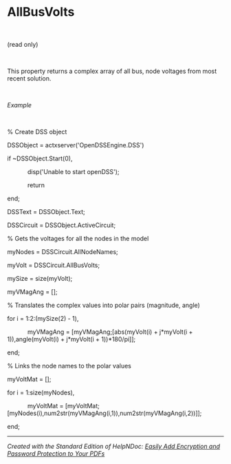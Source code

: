 # AllBusVolts

&nbsp;

(read only)

&nbsp;

This property returns a complex array of all bus, node voltages from most recent solution.

&nbsp;

*Example*

&nbsp;

% Create DSS object

DSSObject = actxserver('OpenDSSEngine.DSS')

if ~DSSObject.Start(0),

&nbsp; &nbsp; &nbsp; &nbsp; &nbsp; &nbsp; disp('Unable to start openDSS');

&nbsp; &nbsp; &nbsp; &nbsp; &nbsp; &nbsp; return

end;

DSSText = DSSObject.Text;

DSSCircuit = DSSObject.ActiveCircuit;

% Gets the voltages for all the nodes in the model

myNodes = DSSCircuit.AllNodeNames;

myVolt = DSSCircuit.AllBusVolts;

mySize = size(myVolt);

myVMagAng = \[\];

% Translates the complex values into polar pairs (magnitude, angle)

for i = 1:2:(mySize(2) - 1),

&nbsp; &nbsp; &nbsp; &nbsp; &nbsp; &nbsp; myVMagAng = \[myVMagAng;\[abs(myVolt(i) + j\*myVolt(i + 1)),angle(myVolt(i) + j\*myVolt(i + 1))\*180/pi\]\];

end;

% Links the node names to the polar values

myVoltMat = \[\];

for i = 1:size(myNodes),

&nbsp; &nbsp; &nbsp; &nbsp; &nbsp; &nbsp; myVoltMat = \[myVoltMat;\[myNodes(i),num2str(myVMagAng(i,1)),num2str(myVMagAng(i,2))\]\];

end;


***
_Created with the Standard Edition of HelpNDoc: [Easily Add Encryption and Password Protection to Your PDFs](<https://www.helpndoc.com/step-by-step-guides/how-to-generate-an-encrypted-password-protected-pdf-document/>)_
